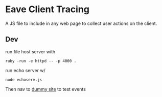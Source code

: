 # Eave Client Tracing

A JS file to include in any web page to collect user actions on the client.

## Dev

run file host server with
```
ruby -run -e httpd -- -p 4000 .
```

run echo server w/ 
```
node echoserv.js 
```

Then nav to [dummy site](http://localhost:4000/bestfileever.html) to test events
